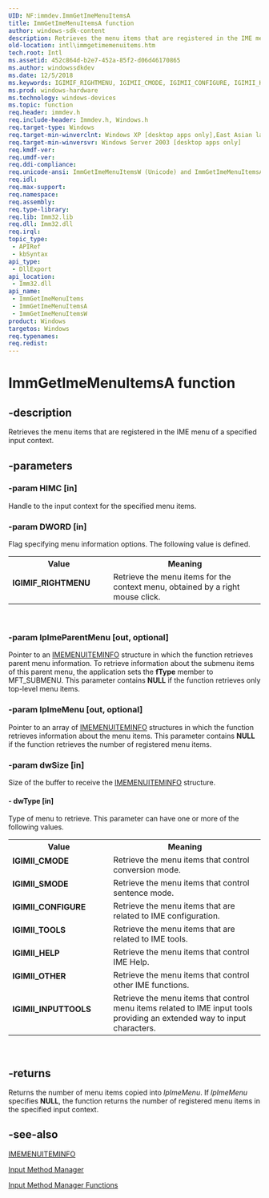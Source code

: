 ```yaml
---
UID: NF:immdev.ImmGetImeMenuItemsA
title: ImmGetImeMenuItemsA function
author: windows-sdk-content
description: Retrieves the menu items that are registered in the IME menu of a specified input context.
old-location: intl\immgetimemenuitems.htm
tech.root: Intl
ms.assetid: 452c864d-b2e7-452a-85f2-d06d46170865
ms.author: windowssdkdev
ms.date: 12/5/2018
ms.keywords: IGIMIF_RIGHTMENU, IGIMII_CMODE, IGIMII_CONFIGURE, IGIMII_HELP, IGIMII_INPUTTOOLS, IGIMII_OTHER, IGIMII_SMODE, IGIMII_TOOLS, ImmGetImeMenuItems, ImmGetImeMenuItems function [Internationalization for Windows Applications], ImmGetImeMenuItemsA, ImmGetImeMenuItemsW, _win32_ImmGetImeMenuItems, imm/ImmGetImeMenuItems, imm/ImmGetImeMenuItemsA, imm/ImmGetImeMenuItemsW, intl.immgetimemenuitems
ms.prod: windows-hardware
ms.technology: windows-devices
ms.topic: function
req.header: immdev.h
req.include-header: Immdev.h, Windows.h
req.target-type: Windows
req.target-min-winverclnt: Windows XP [desktop apps only],East Asian language support installed.
req.target-min-winversvr: Windows Server 2003 [desktop apps only]
req.kmdf-ver: 
req.umdf-ver: 
req.ddi-compliance: 
req.unicode-ansi: ImmGetImeMenuItemsW (Unicode) and ImmGetImeMenuItemsA (ANSI)
req.idl: 
req.max-support: 
req.namespace: 
req.assembly: 
req.type-library: 
req.lib: Imm32.lib
req.dll: Imm32.dll
req.irql: 
topic_type:
 - APIRef
 - kbSyntax
api_type:
 - DllExport
api_location:
 - Imm32.dll
api_name:
 - ImmGetImeMenuItems
 - ImmGetImeMenuItemsA
 - ImmGetImeMenuItemsW
product: Windows
targetos: Windows
req.typenames: 
req.redist: 
---
```


# ImmGetImeMenuItemsA function


## -description


Retrieves the menu items that are registered in the IME menu of a specified input context.


## -parameters




### -param HIMC [in]

Handle to the input context for the specified menu items.


### -param DWORD [in]

Flag specifying menu information options. The following value is defined.

<table>
<tr>
<th>Value</th>
<th>Meaning</th>
</tr>
<tr>
<td width="40%"><a id="IGIMIF_RIGHTMENU"></a><a id="igimif_rightmenu"></a><dl>
<dt><b>IGIMIF_RIGHTMENU</b></dt>
</dl>
</td>
<td width="60%">
Retrieve the menu items for the context menu, obtained by a right mouse click.

</td>
</tr>
</table>
 


### -param lpImeParentMenu [out, optional]

Pointer to an <a href="https://msdn.microsoft.com/2e00993f-6720-4139-8097-a3d830e661ca">IMEMENUITEMINFO</a> structure in which the function retrieves parent menu information. To retrieve information about the submenu items of this parent menu, the application sets the <b>fType</b> member to MFT_SUBMENU. This parameter contains <b>NULL</b> if the function retrieves only top-level menu items.


### -param lpImeMenu [out, optional]

Pointer to an array of <a href="https://msdn.microsoft.com/2e00993f-6720-4139-8097-a3d830e661ca">IMEMENUITEMINFO</a> structures in which the function retrieves information about the menu items. This parameter contains <b>NULL</b> if the function retrieves the number of registered menu items.


### -param dwSize [in]

Size of the buffer to receive the <a href="https://msdn.microsoft.com/2e00993f-6720-4139-8097-a3d830e661ca">IMEMENUITEMINFO</a> structure.


#### - dwType [in]

Type of menu to retrieve. This parameter can have one or more of the following values.

<table>
<tr>
<th>Value</th>
<th>Meaning</th>
</tr>
<tr>
<td width="40%"><a id="IGIMII_CMODE"></a><a id="igimii_cmode"></a><dl>
<dt><b>IGIMII_CMODE</b></dt>
</dl>
</td>
<td width="60%">
Retrieve the menu items that control conversion mode.

</td>
</tr>
<tr>
<td width="40%"><a id="IGIMII_SMODE"></a><a id="igimii_smode"></a><dl>
<dt><b>IGIMII_SMODE</b></dt>
</dl>
</td>
<td width="60%">
Retrieve the menu items that control sentence mode.

</td>
</tr>
<tr>
<td width="40%"><a id="IGIMII_CONFIGURE"></a><a id="igimii_configure"></a><dl>
<dt><b>IGIMII_CONFIGURE</b></dt>
</dl>
</td>
<td width="60%">
Retrieve the menu items that are related to IME configuration.

</td>
</tr>
<tr>
<td width="40%"><a id="IGIMII_TOOLS"></a><a id="igimii_tools"></a><dl>
<dt><b>IGIMII_TOOLS</b></dt>
</dl>
</td>
<td width="60%">
Retrieve the menu items that are related to IME tools.

</td>
</tr>
<tr>
<td width="40%"><a id="IGIMII_HELP"></a><a id="igimii_help"></a><dl>
<dt><b>IGIMII_HELP</b></dt>
</dl>
</td>
<td width="60%">
Retrieve the menu items that control IME Help.

</td>
</tr>
<tr>
<td width="40%"><a id="IGIMII_OTHER"></a><a id="igimii_other"></a><dl>
<dt><b>IGIMII_OTHER</b></dt>
</dl>
</td>
<td width="60%">
Retrieve the menu items that control other IME functions.

</td>
</tr>
<tr>
<td width="40%"><a id="IGIMII_INPUTTOOLS"></a><a id="igimii_inputtools"></a><dl>
<dt><b>IGIMII_INPUTTOOLS</b></dt>
</dl>
</td>
<td width="60%">
Retrieve the menu items that control menu items related to IME input tools providing an extended way to input characters.

</td>
</tr>
</table>
 


## -returns



Returns the number of menu items copied into <i>lpImeMenu</i>. If <i>lpImeMenu</i> specifies <b>NULL</b>, the function returns the number of registered menu items in the specified input context.




## -see-also




<a href="https://msdn.microsoft.com/2e00993f-6720-4139-8097-a3d830e661ca">IMEMENUITEMINFO</a>



<a href="https://msdn.microsoft.com/3e23e004-514a-4021-bd20-5ac55547258f">Input Method Manager</a>



<a href="https://msdn.microsoft.com/833c07eb-0ecf-41e2-9e01-8d83e51ffcef">Input Method Manager Functions</a>
 

 


